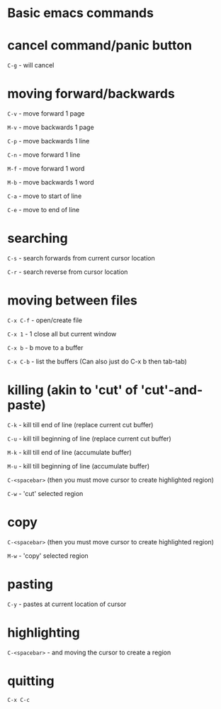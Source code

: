 # Basic emacs commands

# cancel command/panic button


`C-g` - will cancel

# moving forward/backwards


`C-v` - move forward 1 page

`M-v` - move backwards 1 page


`C-p` - move backwards 1 line

`C-n` - move forward 1 line


`M-f` - move forward 1 word

`M-b` - move backwards 1 word


`C-a` - move to start of line

`C-e` - move to end of line

# searching


`C-s` - search forwards from current cursor location

`C-r` - search reverse from cursor location

# moving between files


`C-x C-f` - open/create file

`C-x 1` - 1 close all but current window

`C-x b` - b move to a buffer

`C-x C-b` - list the buffers (Can also just do C-x b then tab-tab)

# killing (akin to 'cut' of 'cut'-and-paste)


`C-k` - kill till end of line (replace current cut buffer)

`C-u` - kill till beginning of line (replace current cut buffer)


`M-k` - kill till end of line (accumulate buffer)

`M-u` - kill till beginning of line (accumulate buffer)


`C-<spacebar>` (then you must move cursor to create highlighted region)

`C-w` - 'cut' selected region

# copy


`C-<spacebar>` (then you must move cursor to create highlighted region)

`M-w` - 'copy' selected region

# pasting


`C-y` - pastes at current location of cursor

# highlighting


`C-<spacebar>` - and moving the cursor to create a region

# quitting


`C-x C-c`
